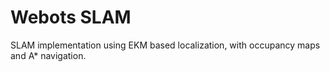 # Webots SLAM

SLAM implementation using EKM based localization, with occupancy maps and A* navigation. 